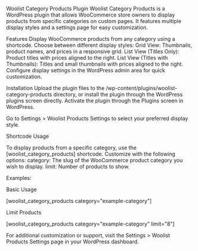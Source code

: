 Woolist Category Products Plugin
Woolist Category Products is a WordPress plugin that allows WooCommerce store owners to display products from specific categories on custom pages. It features multiple display styles and a settings page for easy customization.

Features
Display WooCommerce products from any category using a shortcode.
Choose between different display styles:
Grid View: Thumbnails, product names, and prices in a responsive grid.
List View (Titles Only): Product titles with prices aligned to the right.
List View (Titles with Thumbnails): Titles and small thumbnails with prices aligned to the right.
Configure display settings in the WordPress admin area for quick customization.

Installation
Upload the plugin files to the /wp-content/plugins/woolist-category-products directory, or install the plugin through the WordPress plugins screen directly.
Activate the plugin through the Plugins screen in WordPress.

Go to Settings > Woolist Products Settings to select your preferred display style.

Shortcode Usage

To display products from a specific category, use the [woolist_category_products] shortcode. Customize with the following options:
category: The slug of the WooCommerce product category you wish to display.
limit: Number of products to show.

Examples:

Basic Usage

[woolist_category_products category="example-category"]

Limit Products

[woolist_category_products category="example-category" limit="8"]

For additional customization or support, visit the Settings > Woolist Products Settings page in your WordPress dashboard.

